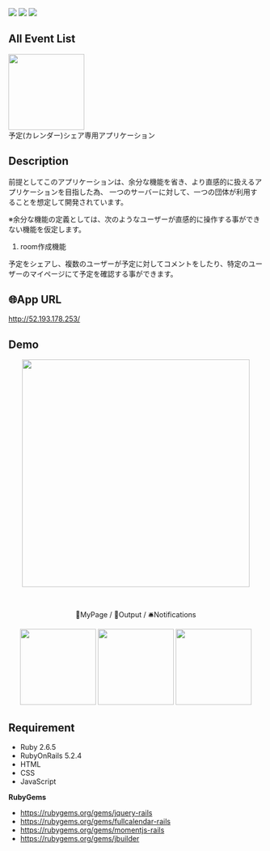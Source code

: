 <img src="https://img.shields.io/github/issues/takumi-murakami/AllEventList-app">  <img src="https://img.shields.io/github/forks/takumi-murakami/AllEventList-app">  <img src="https://img.shields.io/github/stars/takumi-murakami/AllEventList-app">

## All Event List
<a href="http://52.193.178.253/"><img src="https://user-images.githubusercontent.com/72126639/98492068-19415a80-227a-11eb-8145-ff3575b3ee82.png" height="150px;" /></a>
<br>
予定(カレンダー)シェア専用アプリケーション

## Description

前提としてこのアプリケーションは、余分な機能を省き、より直感的に扱えるアプリケーションを目指した為、  一つのサーバーに対して、一つの団体が利用することを想定して開発されています。  
	
※余分な機能の定義としては、次のようなユーザーが直感的に操作する事ができない機能を仮定します。
1. room作成機能   
	
	
予定をシェアし、複数のユーザーが予定に対してコメントをしたり、特定のユーザーのマイページにて予定を確認する事ができます。  


## 🌐App URL
<http://52.193.178.253/>

## Demo
<p align="center">
  <img src="https://i.gyazo.com/40584bf7ddf948b1e7e94cab09cbc2a4.gif" height="450px;" />
</p>
<br>

<p align="center">
 👔MyPage / 📎Output / 🛎Notifications
</p>

<p align="center">
<img src="https://i.gyazo.com/ea44e602cbab8b211fa7a3df95b1b21b.jpg" height="150px;" >  <img src="https://i.gyazo.com/c5c9389d2e9f434d35a0a4c412eda777.gif"  height="150px;" >  <img src="https://i.gyazo.com/191a57eed7d221e222e7c6da449d67b5.png"  height="150px;" >
</p>

## Requirement

* Ruby 2.6.5
* RubyOnRails 5.2.4
* HTML
* CSS
* JavaScript

__RubyGems__
* <https://rubygems.org/gems/jquery-rails>
* <https://rubygems.org/gems/fullcalendar-rails>
* <https://rubygems.org/gems/momentjs-rails>
* <https://rubygems.org/gems/jbuilder>
